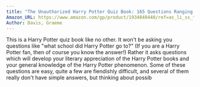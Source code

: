 ```yaml
---
title: "The Unauthorized Harry Potter Quiz Book: 165 Questions Ranging from The Sorcerer's Stone to The Deathly Hallows"
Amazon_URL: https://www.amazon.com/gp/product/1934840440/ref=as_li_ss_tl?ie=UTF8&linkCode=ll1&tag=internetbo00a-20
Author: Davis, Graeme
---
```

This is a Harry Potter quiz book like no other. It won't be asking you questions like "what school did Harry Potter go to?" (If you are a Harry Potter fan, then of course you know the answer!) Rather it asks questions which will develop your literary appreciation of the Harry Potter books and your general knowledge of the Harry Potter phenomenon. Some of these questions are easy, quite a few are fiendishly difficult, and several of them really don't have simple answers, but thinking about possib